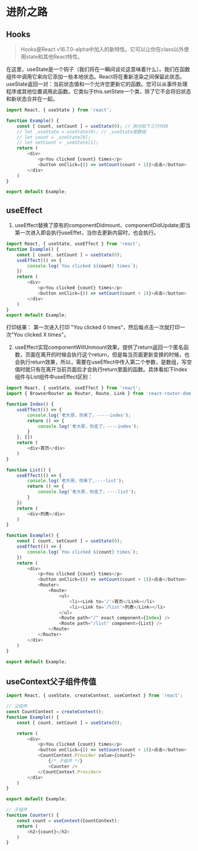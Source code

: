 # 进阶之路

## Hooks 
> Hooks是React v16.7.0-alpha中加入的新特性。它可以让你在class以外使用state和其他React特性。

在这里，useState是一个钩子（我们将在一瞬间谈论这意味着什么）。我们在函数组件中调用它来向它添加一些本地状态。React将在重新渲染之间保留此状态。useState返回一对：当前状态值和一个允许您更新它的函数。您可以从事件处理程序或其他位置调用此函数。它类似于this.setState一个类，除了它不会将旧状态和新状态合并在一起。
``` js
import React, { useState } from 'react';

function Example() {
    const [ count, setCount ] = useState(0); // 拆分如下三行代码
    // let _useState = useState(0); // _useState是数组
    // let count = _useState[0];
    // let setCount = _useState[1];
    return (
        <div>
            <p>You clicked {count} times</p>
            <button onClick={() => setCount(count + 1)}>点击</button>
        </div>
    )
}

export default Example;
```
## useEffect 

1. useEffect替换了原有的componentDidmount、componentDidUpdate;即当第一次进入即会执行useEffet，当你去更新内容时，也会执行。
``` js
import React, { useState, useEffect } from 'react';
function Example() {
    const [ count, setCount ] = useState(0);
    useEffect(() => {
        console.log(`You clicked ${count} times`);
    })
    return (
        <div>
            <p>You clicked {count} times</p>
            <button onClick={() => setCount(count + 1)}>点击</button>
        </div>
    )
}
export default Example;
```
打印结果： 第一次进入打印 "You clicked 0 times"，然后每点击一次就打印一次"You clicked X times"。

2. useEffect实现componentWillUnmount效果，提供了return返回一个匿名函数，页面在离开的时候会执行这个return，但是每当页面更新变换的时候，也会执行return效果，所以，需要在useEffect中传入第二个参数，是数组，写空值时就只有在离开当前页面后才会执行return里面的函数。具体看如下Index组件与List组件中useEffect区别：
``` js
import React, { useState, useEffect } from 'react';
import { BrowserRouter as Router, Route, Link } from 'react-router-dom'; 

function Index() {
    useEffect(() => {
        console.log('老大哥，你来了，-----index');
        return () => {
            console.log('老大哥，你走了，----index');
        }
    }, [])
    return (
        <div>首页</div>
    )
}

function List() {
    useEffect(() => {
        console.log('老大哥，你来了,----list');
        return () => {
            console.log('老大哥，你走了，----list');
        }
    })
    return (
        <div>列表</div>
    )
}

function Example() {
    const [ count, setCount ] = useState(0);
    useEffect(() => {
        console.log(`You clicked ${count} times`);
    })
    return (
        <div>
            <p>You clicked {count} times</p>
            <button onClick={() => setCount(count + 1)}>点击</button>
            <Router>
                <Route>
                    <ul>
                        <li><Link to='/'>首页</Link></li>
                        <li><Link to='/list'>列表</Link></li>
                    </ul>
                    <Route path="/" exact component={Index} />
                    <Route path="/list" component={List} />
                </Route>
            </Router>
        </div>
    )
}

export default Example;
```

## useContext父子组件传值
``` js
import React, { useState, createContext, useContext } from 'react';

// 父组件
const CountContext = createContext();
function Example() {
    const [ count, setCount ] = useState(0);

    return (
        <div>
            <p>You clicked {count} times</p>
            <button onClick={() => setCount(count + 1)}>点击</button>
            <CountContext.Provider value={count}>
                {/* 子组件 */}
                <Counter />
            </CountContext.Provider>
        </div>
    )
}

export default Example;

// 子组件
function Counter() {
    const count = useContext(CountContext);
    return (
        <h2>{count}</h2>
    )
}
```
